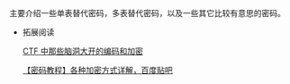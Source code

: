 主要介绍一些单表替代密码，多表替代密码，以及一些其它比较有意思的密码。

- 拓展阅读

  [CTF 中那些脑洞大开的编码和加密](http://www.tuicool.com/articles/2E3INnm)

  [【密码教程】各种加密方式详解，百度贴吧](http://tieba.baidu.com/p/2027781907)
